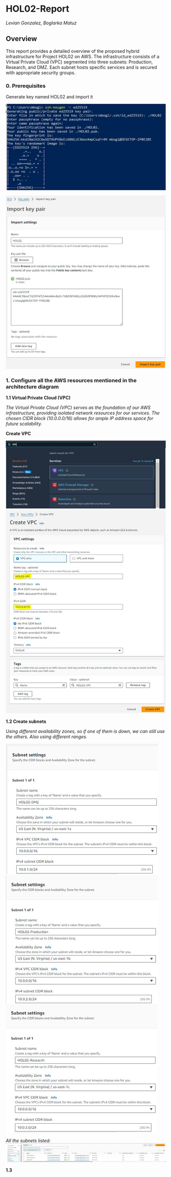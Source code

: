 # **HOL02-Report**
_Levian Gonzalez, Boglarka Matuz_

## Overview
This report provides a detailed overview of the proposed hybrid infrastructure for Project HOL02 on AWS. The infrastructure consists of a Virtual Private Cloud (VPC) segmented into three subnets: Production, Research, and DMZ. Each subnet hosts specific services and is secured with appropriate security groups.


### 0. Prerequisites
Generate key named HOL02 and import it

![keygen](keygen.JPG)

![key_import](key_import.JPG)

### 1. Configure all the AWS resources mentioned in the architecture diagram

**1.1 Virtual Private Cloud (VPC)** 

_The Virtual Private Cloud (VPC) serves as the foundation of our AWS infrastructure, providing isolated network resources for our services. The chosen CIDR block (10.0.0.0/16) allows for ample IP address space for future scalability._

**Create VPC**

![vpc](vpc_1.jpg)
![vpc_create](vpc_create.JPG)

**1.2 Create subnets**

_Using different availability zones, so if one of them is down, we can still use the others. Also using different ranges._

![subnet_DMZ](subnet_DMZ.JPG)
![subnet_Production](subnet_Production.JPG)
![subnet_Research](subnet_Research.JPG)

_All the subnets listed:_
![subnets_all](subnets_all.JPG)

**1.3**
